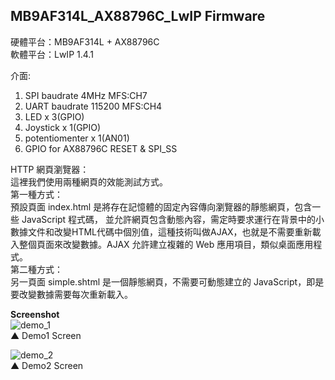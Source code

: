 ## MB9AF314L\_AX88796C\_LwIP Firmware ##

硬體平台：MB9AF314L + AX88796C  
軟體平台：LwIP 1.4.1 

介面:  
1. SPI baudrate 4MHz MFS:CH7  
2. UART baudrate 115200 MFS:CH4  
3. LED x 3(GPIO)  
4. Joystick x 1(GPIO)  
5. potentiomenter x 1(AN01)	  
6. GPIO for AX88796C RESET & SPI_SS
 
HTTP 網頁瀏覽器：   
這裡我們使用兩種網頁的效能測試方式。  
第一種方式：  
預設頁面 index.html 是將存在記憶體的固定內容傳向瀏覽器的靜態網頁，包含一些 JavaScript 程式碼， 並允許網頁包含動態內容，需定時要求運行在背景中的小數據文件和改變HTML代碼中個別值，這種技術叫做AJAX，也就是不需要重新載入整個頁面來改變數據。AJAX 允許建立複雜的 Web 應用項目，類似桌面應用程式。  
第二種方式：  
另一頁面 simple.shtml  是一個靜態網頁，不需要可動態建立的 JavaScript，即是要改變數據需要每次重新載入。  

**Screenshot**  
![demo_1](https://lh4.googleusercontent.com/-eFfEOypyFNY/UtjaMzPj4TI/AAAAAAAAAX8/EUkxvHmKTZA/w620-h659-no/mb9af314l_ax88796c_lwip_demo1.jpg)  
▲ Demo1 Screen    

![demo_2](https://lh4.googleusercontent.com/-2EJV1tyEbKE/UtjaNKovw5I/AAAAAAAAAX0/mwxzR7hyJDM/w742-h659-no/mb9af314l_ax88796c_lwip_demo2.jpg)  
▲ Demo2 Screen  

